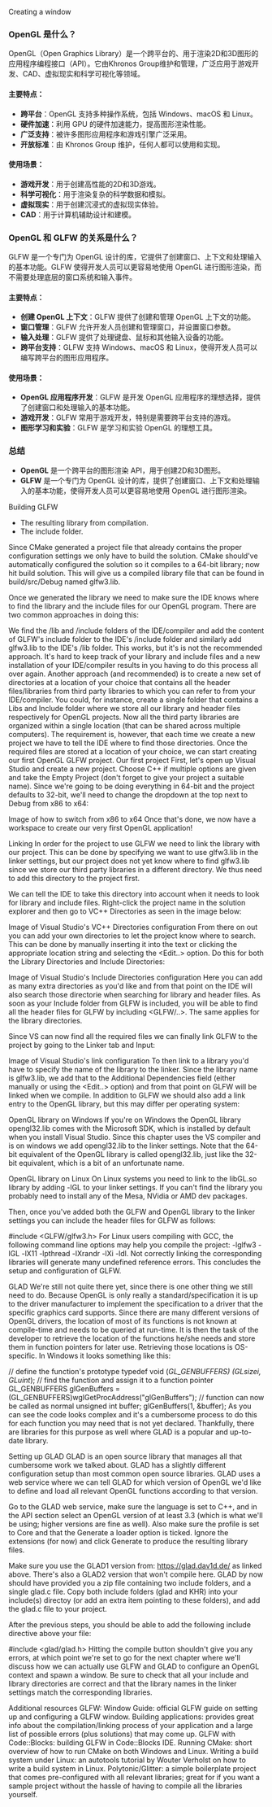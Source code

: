 
Creating a window

### OpenGL 是什么？

OpenGL（Open Graphics Library）是一个跨平台的、用于渲染2D和3D图形的应用程序编程接口（API）。它由Khronos Group维护和管理，广泛应用于游戏开发、CAD、虚拟现实和科学可视化等领域。

#### 主要特点：
- **跨平台**：OpenGL 支持多种操作系统，包括 Windows、macOS 和 Linux。
- **硬件加速**：利用 GPU 的硬件加速能力，提高图形渲染性能。
- **广泛支持**：被许多图形应用程序和游戏引擎广泛采用。
- **开放标准**：由 Khronos Group 维护，任何人都可以使用和实现。

#### 使用场景：
- **游戏开发**：用于创建高性能的2D和3D游戏。
- **科学可视化**：用于渲染复杂的科学数据和模拟。
- **虚拟现实**：用于创建沉浸式的虚拟现实体验。
- **CAD**：用于计算机辅助设计和建模。

### OpenGL 和 GLFW 的关系是什么？

GLFW 是一个专门为 OpenGL 设计的库，它提供了创建窗口、上下文和处理输入的基本功能。GLFW 使得开发人员可以更容易地使用 OpenGL 进行图形渲染，而不需要处理底层的窗口系统和输入事件。

#### 主要特点：
- **创建 OpenGL 上下文**：GLFW 提供了创建和管理 OpenGL 上下文的功能。
- **窗口管理**：GLFW 允许开发人员创建和管理窗口，并设置窗口参数。
- **输入处理**：GLFW 提供了处理键盘、鼠标和其他输入设备的功能。
- **跨平台支持**：GLFW 支持 Windows、macOS 和 Linux，使得开发人员可以编写跨平台的图形应用程序。

#### 使用场景：
- **OpenGL 应用程序开发**：GLFW 是开发 OpenGL 应用程序的理想选择，提供了创建窗口和处理输入的基本功能。
- **游戏开发**：GLFW 常用于游戏开发，特别是需要跨平台支持的游戏。
- **图形学习和实验**：GLFW 是学习和实验 OpenGL 的理想工具。

### 总结

- **OpenGL** 是一个跨平台的图形渲染 API，用于创建2D和3D图形。
- **GLFW** 是一个专门为 OpenGL 设计的库，提供了创建窗口、上下文和处理输入的基本功能，使得开发人员可以更容易地使用 OpenGL 进行图形渲染。


Building GLFW

* The resulting library from compilation.
* The include folder.

Since CMake generated a project file that already contains the proper configuration settings we only have to build the solution. CMake should've automatically configured the solution so it compiles to a 64-bit library; now hit build solution. This will give us a compiled library file that can be found in build/src/Debug named glfw3.lib.

Once we generated the library we need to make sure the IDE knows where to find the library and the include files for our OpenGL program. There are two common approaches in doing this:

We find the /lib and /include folders of the IDE/compiler and add the content of GLFW's include folder to the IDE's /include folder and similarly add glfw3.lib to the IDE's /lib folder. This works, but it's is not the recommended approach. It's hard to keep track of your library and include files and a new installation of your IDE/compiler results in you having to do this process all over again.
Another approach (and recommended) is to create a new set of directories at a location of your choice that contains all the header files/libraries from third party libraries to which you can refer to from your IDE/compiler. You could, for instance, create a single folder that contains a Libs and Include folder where we store all our library and header files respectively for OpenGL projects. Now all the third party libraries are organized within a single location (that can be shared across multiple computers). The requirement is, however, that each time we create a new project we have to tell the IDE where to find those directories.
Once the required files are stored at a location of your choice, we can start creating our first OpenGL GLFW project.
Our first project
First, let's open up Visual Studio and create a new project. Choose C++ if multiple options are given and take the Empty Project (don't forget to give your project a suitable name). Since we're going to be doing everything in 64-bit and the project defaults to 32-bit, we'll need to change the dropdown at the top next to Debug from x86 to x64:

Image of how to switch from x86 to x64
Once that's done, we now have a workspace to create our very first OpenGL application!

Linking
In order for the project to use GLFW we need to link the library with our project. This can be done by specifying we want to use glfw3.lib in the linker settings, but our project does not yet know where to find glfw3.lib since we store our third party libraries in a different directory. We thus need to add this directory to the project first.

We can tell the IDE to take this directory into account when it needs to look for library and include files. Right-click the project name in the solution explorer and then go to VC++ Directories as seen in the image below:

Image of Visual Studio's VC++ Directories configuration
From there on out you can add your own directories to let the project know where to search. This can be done by manually inserting it into the text or clicking the appropriate location string and selecting the <Edit..> option. Do this for both the Library Directories and Include Directories:

Image of Visual Studio's Include Directories configuration
Here you can add as many extra directories as you'd like and from that point on the IDE will also search those directorie when searching for library and header files. As soon as your Include folder from GLFW is included, you will be able to find all the header files for GLFW by including <GLFW/..>. The same applies for the library directories.

Since VS can now find all the required files we can finally link GLFW to the project by going to the Linker tab and Input:

Image of Visual Studio's link configuration
To then link to a library you'd have to specify the name of the library to the linker. Since the library name is glfw3.lib, we add that to the Additional Dependencies field (either manually or using the <Edit..> option) and from that point on GLFW will be linked when we compile. In addition to GLFW we should also add a link entry to the OpenGL library, but this may differ per operating system:

OpenGL library on Windows
If you're on Windows the OpenGL library opengl32.lib comes with the Microsoft SDK, which is installed by default when you install Visual Studio. Since this chapter uses the VS compiler and is on windows we add opengl32.lib to the linker settings. Note that the 64-bit equivalent of the OpenGL library is called opengl32.lib, just like the 32-bit equivalent, which is a bit of an unfortunate name.

OpenGL library on Linux
On Linux systems you need to link to the libGL.so library by adding -lGL to your linker settings. If you can't find the library you probably need to install any of the Mesa, NVidia or AMD dev packages.

Then, once you've added both the GLFW and OpenGL library to the linker settings you can include the header files for GLFW as follows:


#include <GLFW/glfw3.h>
For Linux users compiling with GCC, the following command line options may help you compile the project: -lglfw3 -lGL -lX11 -lpthread -lXrandr -lXi -ldl. Not correctly linking the corresponding libraries will generate many undefined reference errors.
This concludes the setup and configuration of GLFW.

GLAD
We're still not quite there yet, since there is one other thing we still need to do. Because OpenGL is only really a standard/specification it is up to the driver manufacturer to implement the specification to a driver that the specific graphics card supports. Since there are many different versions of OpenGL drivers, the location of most of its functions is not known at compile-time and needs to be queried at run-time. It is then the task of the developer to retrieve the location of the functions he/she needs and store them in function pointers for later use. Retrieving those locations is OS-specific. In Windows it looks something like this:


// define the function's prototype
typedef void (*GL_GENBUFFERS) (GLsizei, GLuint*);
// find the function and assign it to a function pointer
GL_GENBUFFERS glGenBuffers  = (GL_GENBUFFERS)wglGetProcAddress("glGenBuffers");
// function can now be called as normal
unsigned int buffer;
glGenBuffers(1, &buffer);
As you can see the code looks complex and it's a cumbersome process to do this for each function you may need that is not yet declared. Thankfully, there are libraries for this purpose as well where GLAD is a popular and up-to-date library.

Setting up GLAD
GLAD is an open source library that manages all that cumbersome work we talked about. GLAD has a slightly different configuration setup than most common open source libraries. GLAD uses a web service where we can tell GLAD for which version of OpenGL we'd like to define and load all relevant OpenGL functions according to that version.

Go to the GLAD web service, make sure the language is set to C++, and in the API section select an OpenGL version of at least 3.3 (which is what we'll be using; higher versions are fine as well). Also make sure the profile is set to Core and that the Generate a loader option is ticked. Ignore the extensions (for now) and click Generate to produce the resulting library files.

Make sure you use the GLAD1 version from: https://glad.dav1d.de/ as linked above. There's also a GLAD2 version that won't compile here.
GLAD by now should have provided you a zip file containing two include folders, and a single glad.c file. Copy both include folders (glad and KHR) into your include(s) directoy (or add an extra item pointing to these folders), and add the glad.c file to your project.

After the previous steps, you should be able to add the following include directive above your file:


#include <glad/glad.h> 
Hitting the compile button shouldn't give you any errors, at which point we're set to go for the next chapter where we'll discuss how we can actually use GLFW and GLAD to configure an OpenGL context and spawn a window. Be sure to check that all your include and library directories are correct and that the library names in the linker settings match the corresponding libraries.

Additional resources
GLFW: Window Guide: official GLFW guide on setting up and configuring a GLFW window.
Building applications: provides great info about the compilation/linking process of your application and a large list of possible errors (plus solutions) that may come up.
GLFW with Code::Blocks: building GLFW in Code::Blocks IDE.
Running CMake: short overview of how to run CMake on both Windows and Linux.
Writing a build system under Linux: an autotools tutorial by Wouter Verholst on how to write a build system in Linux.
Polytonic/Glitter: a simple boilerplate project that comes pre-configured with all relevant libraries; great for if you want a sample project without the hassle of having to compile all the libraries yourself.
